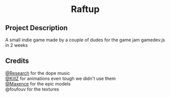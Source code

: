 <h1 align="center">Raftup</h1>

## Project Description
A small indie game made by a couple of dudes for the game jam gamedev.js in 2 weeks

## Credits
[@Research](https://www.youtube.com/channel/UCGa2xJPuMlI0ACQQkZCHWmA) for the dope music
<br>
[@KillZ](https://www.youtube.com/@RobloxKLZ) for animations even tough we didn't use them
<br>
[@Maxence](https://www.youtube.com/@MaxenceThePotato) for the epic models
<br>
@foufouv for the textures